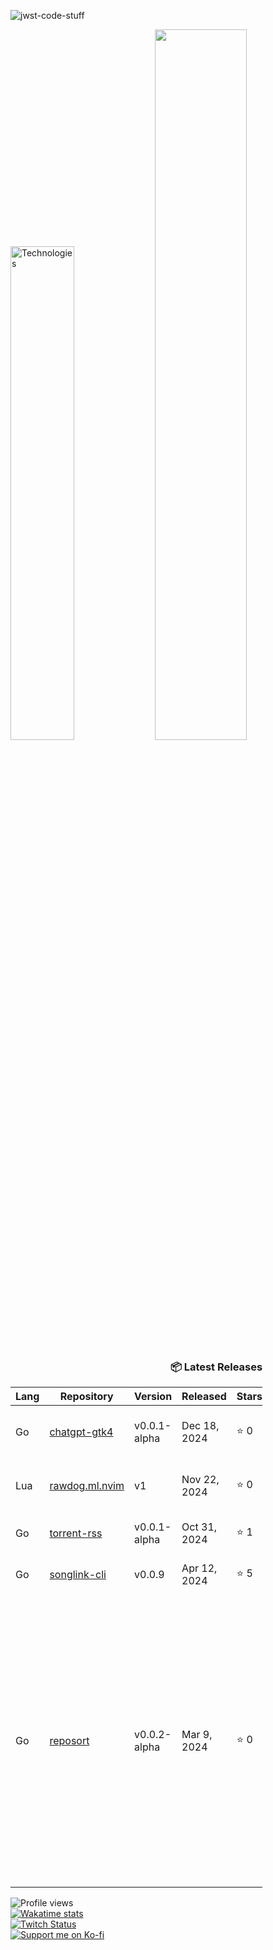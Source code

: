 ![jwst-code-stuff](https://github.com/user-attachments/assets/ef4f7cfb-1a30-4023-ba9b-b922d4fe6b24)

<p align="left">
  <img width="45%" src="https://github-readme-stats.vercel.app/api/top-langs/?username=marcusziade&theme=transparent&hide_border=true&layout=compact&langs_count=10&locale=en&custom_title=Technologies&hide=css,scss,html,HTTP,Pug,Ruby,Javascript,Kotlin,Dockerfile,Shell,PowerShell" alt="Technologies" />
  <img width="54%" src="https://github-readme-stats.vercel.app/api?username=marcusziade&hide_border=true&custom_title=Open%20Source&theme=transparent" />
</p>















<!-- Recent Releases -->
<div style="width: 80%; text-align: right;">
<h3>📦 Latest Releases</h3>
<table style="margin-left: auto;">
<thead>
<tr>
<th>Lang</th>
<th>Repository</th>
<th>Version</th>
<th>Released</th>
<th>Stars</th>
<th>Description</th>
</tr>
</thead>
<tbody>
<tr>
      <td>Go</td>
      <td><a href="https://github.com/marcusziade/chatgpt-gtk4/releases/tag/v0.0.1-alpha">chatgpt-gtk4</a></td>
      <td>v0.0.1-alpha</td>
      <td>Dec 18, 2024</td>
      <td>⭐ 0</td>
      <td>Native GTK4 ChatGPT client using the official Go SDK</td>
    </tr>
<tr>
      <td>Lua</td>
      <td><a href="https://github.com/marcusziade/rawdog.ml.nvim/releases/tag/v1">rawdog.ml.nvim</a></td>
      <td>v1</td>
      <td>Nov 22, 2024</td>
      <td>⭐ 0</td>
      <td>my neovim config, btw. for arch and macOS, btw.</td>
    </tr>
<tr>
      <td>Go</td>
      <td><a href="https://github.com/marcusziade/torrent-rss/releases/tag/v0.0.1-alpha">torrent-rss</a></td>
      <td>v0.0.1-alpha</td>
      <td>Oct 31, 2024</td>
      <td>⭐ 1</td>
      <td>torrentday.com torrent downloader</td>
    </tr>
<tr>
      <td>Go</td>
      <td><a href="https://github.com/marcusziade/songlink-cli/releases/tag/v0.0.9">songlink-cli</a></td>
      <td>v0.0.9</td>
      <td>Apr 12, 2024</td>
      <td>⭐ 5</td>
      <td>A Song.Link CLI app written in Go</td>
    </tr>
<tr>
      <td>Go</td>
      <td><a href="https://github.com/marcusziade/reposort/releases/tag/v0.0.2-alpha">reposort</a></td>
      <td>v0.0.2-alpha</td>
      <td>Mar 9, 2024</td>
      <td>⭐ 0</td>
      <td>RepoSort is a command-line tool written in Go that organizes repositories into language-specific directories. It is designed to help developers maintain a clean workspace by automatically sorting repositories based on the programming language they are primarily written in.</td>
    </tr>
</tbody>
</table>
</div>
<!-- End Recent Releases -->
















</div>


<div style="display: flex; justify-content: space-between; align-items: flex-start;">
  <div style="width: 35%;">
    <img src="https://komarev.com/ghpvc/?username=marcusziade&label=Profile%20views&color=0e75b6&style=flat" alt="Profile views" /><br>
    <a href="https://wakatime.com/@52d828f5-807b-496a-bfc0-5dbef43c05e5"><img src="https://wakatime.com/badge/user/52d828f5-807b-496a-bfc0-5dbef43c05e5.svg" alt="Wakatime stats" /></a><br>
    <a href="https://www.twitch.tv/guitaripod"><img src="https://img.shields.io/twitch/status/guitaripod?logo=twitchsx&style=for-the-badge&color=0891b2&labelColor=7F00FF&label=TWITCH+STATUS" alt="Twitch Status" /></a><br>
    <a href="https://ko-fi.com/A0A6EOA7C"><img src="https://ko-fi.com/img/githubbutton_sm.svg" alt="Support me on Ko-fi" /></a><br>
  </div>

  
